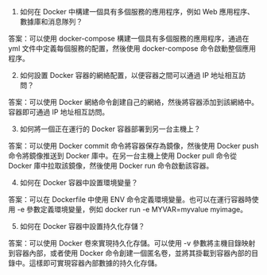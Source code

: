 1. 如何在 Docker 中構建一個具有多個服務的應用程序，例如 Web 應用程序、數據庫和消息隊列？

答案：可以使用 docker-compose 構建一個具有多個服務的應用程序，通過在 yml 文件中定義每個服務的配置，然後使用 docker-compose 命令啟動整個應用程序。

2. 如何設置 Docker 容器的網絡配置，以便容器之間可以通過 IP 地址相互訪問？

答案：可以使用 Docker 網絡命令創建自己的網絡，然後將容器添加到該網絡中。容器即可通過 IP 地址相互訪問。

3. 如何將一個正在運行的 Docker 容器部署到另一台主機上？

答案：可以使用 Docker commit 命令將容器保存為鏡像，然後使用 Docker push 命令將鏡像推送到 Docker 庫中。在另一台主機上使用 Docker pull 命令從 Docker 庫中拉取該鏡像，然後使用 Docker run 命令啟動該容器。

4. 如何在 Docker 容器中設置環境變量？

答案：可以在 Dockerfile 中使用 ENV 命令定義環境變量。也可以在運行容器時使用 -e 參數定義環境變量，例如 docker run -e MYVAR=myvalue myimage。

5. 如何在 Docker 容器中設置持久化存儲？

答案：可以使用 Docker 卷來實現持久化存儲。可以使用 -v 參數將主機目錄映射到容器內部，或者使用 Docker 命令創建一個匿名卷，並將其掛載到容器內部的目錄中。這樣即可實現容器內部數據的持久化存儲。